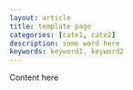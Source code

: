 ```yaml
---
layout: article
title: template page
categories: [cate1, cate2]
description: some word here
keywords: keyword1, keyword2
---
```


Content here
